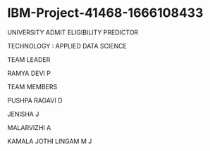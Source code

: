 # IBM-Project-41468-1666108433

UNIVERSITY ADMIT ELIGIBILITY PREDICTOR

TECHNOLOGY : APPLIED DATA SCIENCE

TEAM LEADER

RAMYA DEVI P

TEAM MEMBERS

PUSHPA RAGAVI D

JENISHA J

MALARVIZHI A

KAMALA JOTHI LINGAM M J
